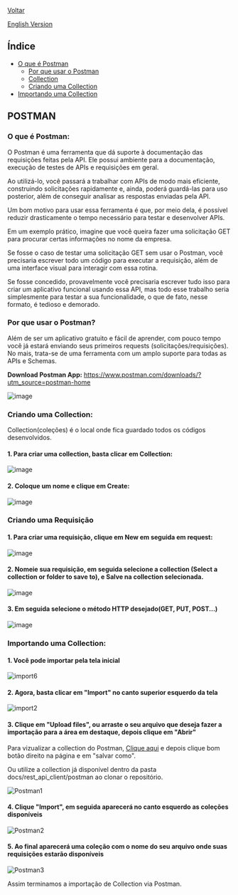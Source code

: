 <div>
  <p><a href="https://github.com/Squad-Back-End/reprography-nodejs/blob/master/docs/rest_api_client/README.md">Voltar</a></p>
  <p><a href="https://github.com/Squad-Back-End/reprography-nodejs/blob/master/docs/rest_api_client/postman/README-en.md">English Version</a></p>
</div>

 ## Índice
 - [O que é Postman](#OQueÉPostman)
     - [Por que usar o Postman](#PorQueUsarOPostman)
     - [Collection](https://github.com/Squad-Back-End/reprography-nodejs/blob/3606d4b28179c114f7f759dc36be8609d7a6b56e/docs/rest_api_client/postman/Reprography%20System.postman_collection.json)
     - [Criando uma Collection](#CriandoUmaCollection)
 - [Importando uma Collection](#ImportandoUmaCollection)

## POSTMAN

### <a name="OQueÉPostman"></a> O que é Postman:


O Postman é uma ferramenta que dá suporte à documentação das requisições feitas pela API. Ele possui ambiente para a documentação, execução de testes de APIs e requisições em geral.

Ao utilizá-lo, você passará a trabalhar com APIs de modo mais eficiente, construindo solicitações rapidamente e, ainda, poderá guardá-las para uso posterior, além de conseguir analisar as respostas enviadas pela API.

Um bom motivo para usar essa ferramenta é que, por meio dela, é possível reduzir drasticamente o tempo necessário para testar e desenvolver APIs.

Em um exemplo prático, imagine que você queira fazer uma solicitação GET para procurar certas informações no nome da empresa.

Se fosse o caso de testar uma solicitação GET sem usar o Postman, você precisaria escrever todo um código para executar a requisição, além de uma interface visual para interagir com essa rotina.

Se fosse concedido, provavelmente você precisaria escrever tudo isso para criar um aplicativo funcional usando essa API, mas todo esse trabalho seria simplesmente para testar a sua funcionalidade, o que de fato, nesse formato, é tedioso e demorado.

### <a name="PorQueUsarOPostman"></a> Por que usar o Postman?

Além de ser um aplicativo gratuito e fácil de aprender, com pouco tempo você já estará enviando seus primeiros requests (solicitações/requisições). No mais, trata-se de uma ferramenta com um amplo suporte para todas as APIs e Schemas.

**Download Postman App:** https://www.postman.com/downloads/?utm_source=postman-home

![image](https://user-images.githubusercontent.com/71888050/142628036-780b4135-ce4b-4602-98fa-02969972ef8b.png)

### <a name="CriandoUmaCollection"></a> Criando uma Collection:

Collection(coleções) é o local onde fica guardado todos os códigos desenvolvidos.

#### 1. Para criar uma collection, basta clicar em Collection:

![image](https://user-images.githubusercontent.com/71888050/142628476-bef75124-d3d1-401d-9e9f-e4f50a182030.png)

#### 2. Coloque um nome e clique em Create:

![image](https://user-images.githubusercontent.com/71888050/142628517-ff8b1253-b4e6-4e25-ac66-0964424f1b13.png)

### Criando uma Requisição

#### 1. Para criar uma requisição, clique em New em seguida em request:

![image](https://user-images.githubusercontent.com/71888050/142628575-a4070117-45e2-4e74-b5b8-ec969ae9495c.png)

#### 2. Nomeie sua requisição, em seguida selecione a collection (Select a collection or folder to save to), e Salve na collection selecionada.

![image](https://user-images.githubusercontent.com/71888050/142628632-c4b5dd99-259b-4d43-bd36-7253558d10f8.png)

#### 3. Em seguida selecione o método HTTP desejado(GET, PUT, POST...)

![image](https://user-images.githubusercontent.com/71888050/142628688-46398c3e-1642-48ff-9f92-36d389ceeed4.png)

### <a name="ImportandoUmaCollection"></a> Importando uma Collection:

#### 1. Você pode importar pela tela inicial

![import6](https://user-images.githubusercontent.com/71890228/142638750-ae4c91fd-1fc0-45f2-9456-d5956a4569d4.png)

#### 2. Agora, basta clicar em "Import" no canto superior esquerdo da tela

![import2](https://user-images.githubusercontent.com/71890228/142635964-49db79fc-86d1-4797-8b3a-d84ccd63217c.png)

#### 3. Clique em "Upload files", ou arraste o seu arquivo que deseja fazer a importação para a área em destaque, depois clique em "Abrir"

Para vizualizar a collection do Postman, [Clique aqui](https://raw.githubusercontent.com/Squad-Back-End/reprography-nodejs/master/docs/rest_api_client/postman/Reprography%20System.postman_collection.json) e depois clique bom botão direito na página e em "salvar como".

Ou utilize a collection já disponível dentro da pasta docs/rest_api_client/postman ao clonar o repositório.

![Postman1](https://user-images.githubusercontent.com/71890228/143041768-34a89193-604f-4a69-8f61-fb2f26cbc214.png)

#### 4. Clique "Import", em seguida aparecerá no canto esquerdo as coleções disponíveis

![Postman2](https://user-images.githubusercontent.com/71890228/143042027-4df6885c-efa9-44e2-9b77-1d4dd80c8235.png)

#### 5. Ao final aparecerá uma coleção com o nome do seu arquivo onde suas requisições estarão disponíveis

![Postman3](https://user-images.githubusercontent.com/71890228/143042764-e395bc87-ccd5-4056-a3ee-71e0dd7fe2f3.png)

Assim terminamos a importação de Collection via Postman.
